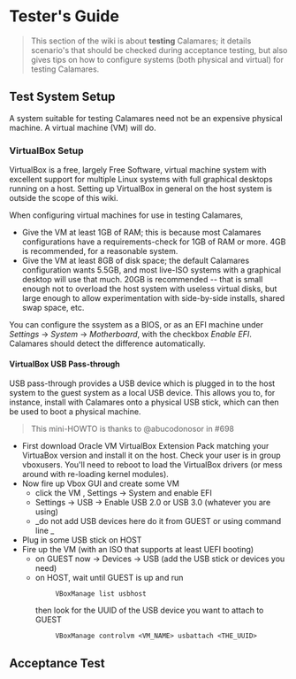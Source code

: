 # Tester's Guide

> This section of the wiki is about **testing** Calamares; it details scenario's that should
> be checked during acceptance testing, but also gives tips on how to configure systems (both
> physical and virtual) for testing Calamares.

## Test System Setup

A system suitable for testing Calamares need not be an expensive physical machine. A virtual machine (VM) will do.

### VirtualBox Setup

VirtualBox is a free, largely Free Software, virtual machine system with excellent support for multiple Linux systems with full graphical desktops running on a host. Setting up VirtualBox in general on the host system is outside the scope of this wiki.

When configuring virtual machines for use in testing Calamares,

* Give the VM at least 1GB of RAM; this is because most Calamares configurations have a requirements-check for 1GB of RAM or more. 4GB is recommended, for a reasonable system.
*  Give the VM at least 8GB of disk space; the default Calamares configuration wants 5.5GB, and most live-ISO systems with a graphical desktop will use that much. 20GB is recommended -- that is small enough not to overload the host system with useless virtual disks, but large enough to allow experimentation with side-by-side installs, shared swap space, etc.

You can configure the ssystem as a BIOS, or as an EFI machine under *Settings* -> *System* -> *Motherboard*, with the checkbox *Enable EFI*. Calamares should detect the difference automatically.

#### VirtualBox USB Pass-through

USB pass-through provides a USB device which is plugged in to the host system to the guest system as a local USB device. This allows you to, for instance, install with Calamares onto a physical USB stick, which can then be used to 
boot a physical machine.

> This mini-HOWTO is thanks to @abucodonosor in #698

* First download Oracle VM VirtualBox Extension Pack matching your VirtuaBox version and install it on the host. Check your user is in group vboxusers. You'll need to reboot to load the VirtualBox drivers (or mess around with re-loading kernel modules).
* Now fire up Vbox GUI and create some VM 
   - click the VM , Settings -> System and enable EFI
   - Settings -> USB -> Enable USB 2.0 or USB 3.0 (whatever you are using)
   - _do not add USB devices here do it from GUEST or using command line _  
* Plug in some USB stick on HOST
* Fire up the VM (with an ISO that supports at least UEFI booting)
  - on GUEST now -> Devices -> USB (add the USB stick or devices you need)
  - on HOST, wait until GUEST is up and run
      ```
           VBoxManage list usbhost
      ```
    then look for the UUID of the USB device you want to attach to GUEST
      ```
           VBoxManage controlvm <VM_NAME> usbattach <THE_UUID>
      ```


## Acceptance Test
